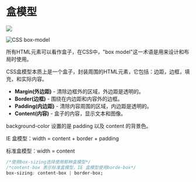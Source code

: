# 盒模型

![](https://mayandev.oss-cn-hangzhou.aliyuncs.com/blog/box-model-1.gif)


![CSS box-model](https://www.runoob.com/images/box-model.gif)

所有HTML元素可以看作盒子，在CSS中，"box model"这一术语是用来设计和布局时使用。

CSS盒模型本质上是一个盒子，封装周围的HTML元素，它包括：边距，边框，填充，和实际内容。

- **Margin(外边距)** - 清除边框外的区域，外边距是透明的。
- **Border(边框)** - 围绕在内边距和内容外的边框。
- **Padding(内边距)** - 清除内容周围的区域，内边距是透明的。
- **Content(内容)** - 盒子的内容，显示文本和图像。

background-color 设置的是 padding 以及 content 的背景色。

IE 盒模型：width = content + border + padding

标准盒模型：width = content

```css
/*使用box-sizing选择使用那种盒模型*/
/*content-box 表示标准盒模型，IE 盒模型使用borde-box*/
box-sizing: content-box | border-box;
```
